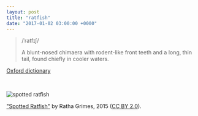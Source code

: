 ```yaml
---
layout: post
title: "ratfish"
date: "2017-01-02 03:00:00 +0000"
---
```


>/ˈratfɪʃ/
>
>A blunt-nosed chimaera with rodent-like front teeth and a long, thin tail, found chiefly in cooler waters.

[Oxford dictionary](https://en.oxforddictionaries.com/definition/ratfish)

&nbsp;

![spotted ratfish]({{site.baseurl}}/images/ratfish_RG.jpg)

["Spotted Ratfish"]((https://www.flickr.com/photos/ratha/18638508729/)) by Ratha Grimes, 2015 ([CC BY  2.0](https://creativecommons.org/licenses/by/2.0/)).
